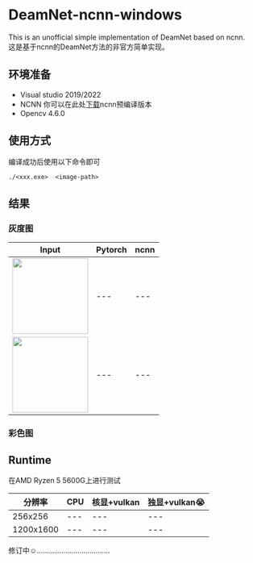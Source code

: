 # DeamNet-ncnn-windows
This is an unofficial simple implementation of DeamNet based on ncnn.  
这是基于ncnn的DeamNet方法的非官方简单实现。

## 环境准备
* Visual studio 2019/2022  
* NCNN 你可以在此处[下载](https://github.com/Tencent/ncnn/releases)ncnn预编译版本  
* Opencv 4.6.0  


## 使用方式
编译成功后使用以下命令即可  

`./<xxx.exe>  <image-path>` 


## 结果

### 灰度图

| Input | Pytorch | ncnn |
| --- | --- | --- |
|  <img src="https://github.com/Dream-gpc/DeamNet-ncnn-windows/tree/main/noiseimg1.jpg" width="150px">   | --- | --- | 
|  <img src="https://github.com/Dream-gpc/DeamNet-ncnn-windows/tree/main/noiseimg2.jpg" width="150px"> | --- | --- | 


### 彩色图



## Runtime

在AMD Ryzen 5 5600G上进行测试  


| 分辨率 | CPU | 核显+vulkan | 独显+vulkan:sob:|
| --- | --- | --- | --- | 
| 256x256 | --- | --- | --- | 
| 1200x1600 | --- | --- | --- | 


修订中:relaxed:………………………………

